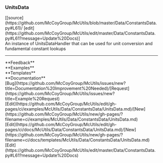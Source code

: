 ### <a id="McUtils.Data.ConstantsData.UnitsData">UnitsData</a> 
<div class="docs-source-link" markdown="1">
[[source](https://github.com/McCoyGroup/McUtils/blob/master/Data/ConstantsData.py#L61)/
[edit](https://github.com/McCoyGroup/McUtils/edit/master/Data/ConstantsData.py#L61?message=Update%20Docs)]
</div>
An instance of UnitsDataHandler that can be used for unit conversion and fundamental constant lookups











---


<div markdown="1" class="text-secondary">
<div class="container">
  <div class="row">
   <div class="col" markdown="1">
**Feedback**   
</div>
   <div class="col" markdown="1">
**Examples**   
</div>
   <div class="col" markdown="1">
**Templates**   
</div>
   <div class="col" markdown="1">
**Documentation**   
</div>
   <div class="col" markdown="1">
   
</div>
   <div class="col" markdown="1">
   
</div>
   <div class="col" markdown="1">
   
</div>
</div>
  <div class="row">
   <div class="col" markdown="1">
[Bug](https://github.com/McCoyGroup/McUtils/issues/new?title=Documentation%20Improvement%20Needed)/[Request](https://github.com/McCoyGroup/McUtils/issues/new?title=Example%20Request)   
</div>
   <div class="col" markdown="1">
[Edit](https://github.com/McCoyGroup/McUtils/edit/gh-pages/ci/examples/McUtils/Data/ConstantsData/UnitsData.md)/[New](https://github.com/McCoyGroup/McUtils/new/gh-pages/?filename=ci/examples/McUtils/Data/ConstantsData/UnitsData.md)   
</div>
   <div class="col" markdown="1">
[Edit](https://github.com/McCoyGroup/McUtils/edit/gh-pages/ci/docs/McUtils/Data/ConstantsData/UnitsData.md)/[New](https://github.com/McCoyGroup/McUtils/new/gh-pages/?filename=ci/docs/templates/McUtils/Data/ConstantsData/UnitsData.md)   
</div>
   <div class="col" markdown="1">
[Edit](https://github.com/McCoyGroup/McUtils/edit/master/Data/ConstantsData.py#L61?message=Update%20Docs)   
</div>
   <div class="col" markdown="1">
   
</div>
   <div class="col" markdown="1">
   
</div>
   <div class="col" markdown="1">
   
</div>
</div>
</div>
</div>

